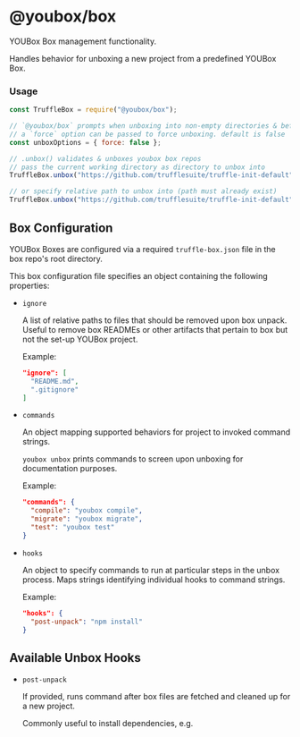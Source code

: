 @youbox/box
===========

YOUBox Box management functionality.

Handles behavior for unboxing a new project from a predefined YOUBox Box.

### Usage

```javascript
const TruffleBox = require("@youbox/box");

// `@youbox/box` prompts when unboxing into non-empty directories & before potential overwrites
// a `force` option can be passed to force unboxing. default is false
const unboxOptions = { force: false };

// .unbox() validates & unboxes youbox box repos
// pass the current working directory as directory to unbox into
TruffleBox.unbox("https://github.com/trufflesuite/truffle-init-default", process.cwd(), unboxOptions);

// or specify relative path to unbox into (path must already exist)
TruffleBox.unbox("https://github.com/trufflesuite/truffle-init-default", "some/relativePath", unboxOptions);

```


Box Configuration
-----------------

YOUBox Boxes are configured via a required `truffle-box.json` file in the
box repo's root directory.

This box configuration file specifies an object containing the following
properties:

- `ignore`

  A list of relative paths to files that should be removed upon box unpack.
  Useful to remove box READMEs or other artifacts that pertain to box but not
  the set-up YOUBox project.

  Example:

  ```json
  "ignore": [
    "README.md",
    ".gitignore"
  ]
  ```

- `commands`

  An object mapping supported behaviors for project to invoked command strings.

  `youbox unbox` prints commands to screen upon unboxing for documentation
  purposes.

  Example:

  ```json
  "commands": {
    "compile": "youbox compile",
    "migrate": "youbox migrate",
    "test": "youbox test"
  }
  ```

- `hooks`

  An object to specify commands to run at particular steps in the unbox
  process. Maps strings identifying individual hooks to command strings.

  Example:

  ```json
  "hooks": {
    "post-unpack": "npm install"
  }
  ```

Available Unbox Hooks
---------------------

- `post-unpack`

  If provided, runs command after box files are fetched and cleaned up for a
  new project.

  Commonly useful to install dependencies, e.g.

